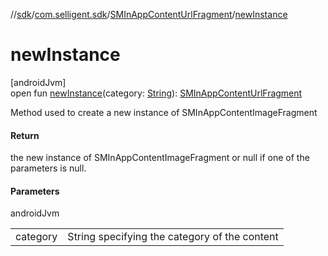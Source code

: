 //[sdk](../../../index.md)/[com.selligent.sdk](../index.md)/[SMInAppContentUrlFragment](index.md)/[newInstance](new-instance.md)

# newInstance

[androidJvm]\
open fun [newInstance](new-instance.md)(category: [String](https://developer.android.com/reference/kotlin/java/lang/String.html)): [SMInAppContentUrlFragment](index.md)

Method used to create a new instance of SMInAppContentImageFragment

#### Return

the new instance of SMInAppContentImageFragment or null if one of the parameters is null.

#### Parameters

androidJvm

| | |
|---|---|
| category | String specifying the category of the content |
